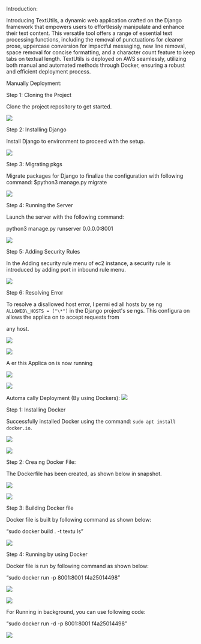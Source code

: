 ﻿Introduction: 

Introducing TextUtils, a dynamic web application crafted on the Django framework that empowers users to effortlessly manipulate and enhance their text content. This versatile tool offers a range of essential text processing functions, including the removal of punctuations for cleaner prose, uppercase conversion for impactful messaging, new line removal, space removal for concise formatting, and a character count feature to keep tabs on textual length. TextUtils is deployed on AWS seamlessly, utilizing both manual and automated methods through Docker, ensuring a robust and efficient deployment process. 

Manually Deployment: 

Step 1: Cloning the Project 

Clone the project repository to get started. 

![](./test/Aspose.Words.a18c0a1f-eb93-436e-a56a-beca753b3aaf.001.png)

Step 2: Installing Django 

Install Django to environment to proceed with the setup. 

![](./test/Aspose.Words.a18c0a1f-eb93-436e-a56a-beca753b3aaf.002.png)

Step 3: Migrating pkgs 

Migrate packages for Django to finalize the configuration with following command:
		$python3 manage.py migrate


![](./test/Aspose.Words.a18c0a1f-eb93-436e-a56a-beca753b3aaf.003.png)

Step 4: Running the Server 

Launch the server with the following command:  

python3 manage.py runserver 0.0.0.0:8001 

![](Aspose.Words.a18c0a1f-eb93-436e-a56a-beca753b3aaf.004.png)

Step 5: Adding Security Rules 

In the Adding security rule menu of ec2 instance, a security rule is introduced by adding port in inbound rule menu. 

![](Aspose.Words.a18c0a1f-eb93-436e-a56a-beca753b3aaf.005.jpeg)

Step 6: Resolving Error 

To resolve a disallowed host error, I permi  ed all hosts by se   ng `ALLOWED\_HOSTS = ["\*"]` in the Django project's se  ngs. This configura  on allows the applica  on to accept requests from 

any host.

![](Aspose.Words.a18c0a1f-eb93-436e-a56a-beca753b3aaf.006.png)

![](Aspose.Words.a18c0a1f-eb93-436e-a56a-beca753b3aaf.007.png)

A  er this Applica  on is now running  

![](Aspose.Words.a18c0a1f-eb93-436e-a56a-beca753b3aaf.008.jpeg)

![](Aspose.Words.a18c0a1f-eb93-436e-a56a-beca753b3aaf.009.png)

Automa  cally Deployment (By using Dockers): ![](Aspose.Words.a18c0a1f-eb93-436e-a56a-beca753b3aaf.010.png)

Step 1: Installing Docker 

Successfully installed Docker using the command: `sudo apt install docker.io`. 

![](Aspose.Words.a18c0a1f-eb93-436e-a56a-beca753b3aaf.011.png)

![](Aspose.Words.a18c0a1f-eb93-436e-a56a-beca753b3aaf.012.png)

Step 2: Crea  ng Docker File: 

The Dockerfile has been created, as shown below in snapshot. 

![](Aspose.Words.a18c0a1f-eb93-436e-a56a-beca753b3aaf.013.png)

![](Aspose.Words.a18c0a1f-eb93-436e-a56a-beca753b3aaf.014.png)

Step 3: Building Docker file 

Docker file is built by following command as shown below: 

“sudo docker build . -t textu  ls” 

![](Aspose.Words.a18c0a1f-eb93-436e-a56a-beca753b3aaf.015.png)

Step 4: Running by using Docker 

Docker file is run by following command as shown below: 

“sudo docker run -p 8001:8001 f4a25014498” 

![](Aspose.Words.a18c0a1f-eb93-436e-a56a-beca753b3aaf.016.png)

![](Aspose.Words.a18c0a1f-eb93-436e-a56a-beca753b3aaf.017.jpeg)

For Running in background, you can use following code: 

“sudo docker run -d -p 8001:8001 f4a25014498” 

![](Aspose.Words.a18c0a1f-eb93-436e-a56a-beca753b3aaf.018.png)
